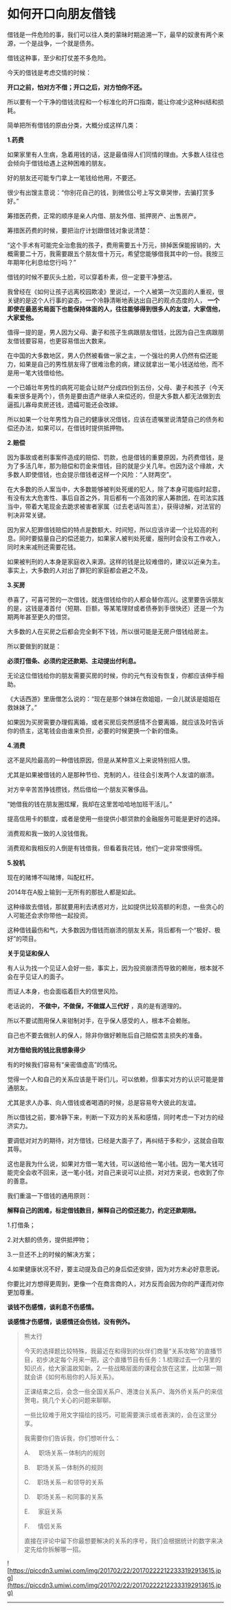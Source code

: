 # 如何开口向朋友借钱

借钱是一件危险的事，我们可以往人类的蒙昧时期追溯一下，最早的奴隶有两个来源，一个是战争，一个就是债务。

借钱这种事，至少和打仗差不多危险。

今天的借钱是考虑交情的时候：

 **开口之前，怕对方不借；开口之后，对方怕你不还。**

所以要有一个干净的借钱流程和一个标准化的开口指南，能让你减少这种纠结和损耗。

简单把所有借钱的原由分类，大概分成这样几类：

 **1.药费**

如果家里有人生病，急着用钱的话，这是最值得人们同情的理由。大多数人往往也会倾向于借钱给遇上这种困难的朋友。

好的朋友还可能专门拿上一笔钱给他用，不要还。

很少有出馊主意说：“你别花自己的钱，到微信公号上写文章哭惨，去骗打赏多好。”

筹措医药费，正常的顺序是亲人内借、朋友外借、抵押房产、出售房产。

筹措医药费的时候，要把治疗计划跟借钱对象说清楚：

“这个手术有可能完全治愈我的孩子，费用需要五十万元，排掉医保能报销的，大概需要二十万，我需要跟五个朋友借十万元，希望您能够借我其中的一份。我按三年期年化利息给您行吗？”

借钱的时候不要灰头土脸，可以穿着朴素，但一定要干净整洁。

我曾经在《如何让孩子远离校园欺凌》里说过，一个人被第一次见面的人重视，很关键的是这个人行事的姿态，一个冷静清晰地表达出自己的观点态度的人， **一个即使在最恶劣局面下也能保持体面的人，往往能够得到很多人的友谊，大家信他，大家爱他。**

值得一提的是，男人因为父母、妻子和孩子生病跟朋友借钱，比因为自己生病跟朋友借钱要容易，也更容易借出大数来。

在中国的大多数地区，男人仍然被看做一家之主，一个强壮的男人仍然有偿还能力，如果是自己的男性朋友得了很难治愈的病，建议就拿出一笔小钱送给他，而不是用一笔大钱借给他。

一个已婚壮年男性的病死可能会让财产分成四份到五份，父母、妻子和孩子（今天看来很多是两个），债务是要由遗产继承人来偿还的，但是大多数人都无法做到去逼孤儿寡母卖房还钱，遗孀可能还会改嫁。

所以如果一个壮年男性为自己的健康状况借钱，应该在遗嘱里说清楚自己的债务和偿还办法，如果可以，在借钱时提供抵押物。

 **2.赔偿**

因为事故或者刑事案件造成的赔偿、罚款，也是借钱的重要原因，为药费借钱，是为了多活几年，那为赔偿和罚金来借钱，目的就是少关几年。也因为这个缘故，大多数人即使借钱，也会提示借钱者这样一个风险：“人财两空”。

在大多数的杀人案当中，大多数能够被判处死缓的犯人，除了本身可能临时起意，有没有太大危害性、事后自首之外，背后都有一个高效的家人筹款团，在司法实践当中，带着大笔现金去跪求被害者家属（过去老话叫苦主），获得谅解，对法官的判决非常关键。

因为家人犯罪借钱赔偿的特点是数额大、时间短，所以应该许诺一个比较高的利息。同时要掂量自己的偿还能力，如果家人被判处死缓，服刑时会没有工作收入，同时未来减刑还需要花钱。

如果被判刑的人本身是家庭收入来源。这样的钱是比较难借的，建议以近亲为主。事实上，大多数的人对出了罪犯的家庭都会避之不及。

 **3.买房**

恭喜了，可喜可贺的一次借钱，就连借钱给你的人都会替你高兴。这里要告诉朋友的是，这钱是凑首付（短期、巨额，等某笔理财或者债券到手很快还）还是一个为期两年甚至更久的借贷。

大多数的人在买房之后都会完全剩不下钱，所以很可能是无房户借钱给房主。

所以要做到的就是：

 **必须打借条、必须约定还款期、主动提出付利息。**

无论这位借钱给你的朋友需要买房的时候，你的元气有没有恢复，你都应该伸手相助。

《大话西游》里唐僧怎么说的：“现在是那个妹妹在救姐姐，一会儿就该是姐姐在救妹妹了。”

如果因为买房需要办理假离婚，或者买房后突然感情不合要离婚，就应该及时告诉你的债主，这笔钱会由谁来负担，必要的时候更换一个新的借条。

 **4.消费**

这不是风险最高的一种借钱原因，但是从某种意义上来说特别招人恨。

尤其是如果被借钱的人是那种节俭、克制的人，往往会引发两个人友谊的崩溃。

对方辛辛苦苦挣钱攒钱，然后借给一个朋友买奢侈品。

“她借我的钱在朋友圈炫耀，我却在这里苦哈哈地加班干活儿。”

提高信用卡的额度，或者是使用一些提供小额贷款的金融服务可能是更好的选择。

消费观和我一致的人没钱借我。

消费观和我相反的人倒是有钱借我，但看着我花钱，他们一定非常恨得慌。

 **5.投机**

现在的赌博不叫赌博，叫配杠杆。

2014年在A股上输到一无所有的那批人都是如此。

这种缘故去借钱，那就要用利去诱惑对方，比如提供比较高额的利息，一些贪心的人可能还会求你带他一起投资。

这种借钱最伤和气，大多数因为借钱而崩溃的朋友关系，背后都有一个“极好、极好”的项目。

 **关于见证和保人**

有人认为找一个见证人会好一些，事实上，因为投资崩溃而导致的赖账，根本就不会在乎见证人的面子。

而证人本身，也会面临着巨大的信誉风险。

老话说的， **不做中，不做保，不做媒人三代好** ，真的是有道理的。

所以不要试图用保人来钳制对手，在乎保人感受的人，根本不会赖账。

自己也不要去做别人的保人，除非你做好赖账后自己赔偿苦主损失的准备。

 **对方借给我的钱比我想象得少**

有的时候我们容易有“亲密值虚高”的情况。

觉得一个人和自己的关系应该是干哥们儿，可以依赖，但事实对方的认识可能是普通朋友。

尤其是求人办事、向人借钱或者喝酒的时候，总是容易夸大彼此的友谊。

所以借钱之前，要冷静下来，判断一下双方的关系和感情，同时考虑一下对方的经济实力。

要调低对对方的期待，对方借钱，已经是大面子了，再纠结于多和少，这就会自取其辱。

这也是我为什么说，如果对方借一笔大钱，可以送给他一笔小钱。因为一笔大钱可能完全会收不回来，送一笔小钱，对自己来说可以止损，对对方来说，也收到了你的善意。

我们重温一下借钱的通用原则：

 **解释自己的困难，标定借钱数目，解释自己的偿还能力，约定还款期限。**

1.打借条；

2.对大额的债务，提供抵押物；

3.一旦还不上的时候的解决方案；

4.如果健康状况不好，要主动提及自己的身后偿还安排，因为对方未必好意思说。

你要比对方想得更周到，更像一个在商言商的人，对方反而会因为你的严谨而对你更加尊重。

 **谈钱不伤感情，谈利息不伤感情。**

 **谈感情才伤感情，谈感情还会伤钱，没有例外。**

> 熊太行
> 
> 今天的选择题比较特殊，我最近在和得到的伙伴们商量“关系攻略”的直播节目，初步决定每个月来一期，这个直播节目有任务：1.梳理过去一个月里的知识点，给大家温故知新。2.一些战略层面的课程会放在这里，比如第一期就会讲《如何布局你的人际关系》。
> 
> 正课结束之后，会念一些全国关系户、港澳台关系户、海外侨关系户的来信贺电，挑几个关心的问题来聊聊。
> 
> 一些比较难于用文字描绘的技巧，可能需要演示或者表演的，会在这里分享。
> 
> 我需要你们告诉我，你们想听什么：
> 
> A.     职场关系－体制内的规则
> 
> B.    职场关系－体制外的规则
> 
> C.    职场关系－和领导的关系
> 
> D.    职场关系－和同事的关系
> 
> E.     家庭关系
> 
> F.     情侣关系
> 
> 直接在评论中留下你最想要解决的关系的序号，我们会根据统计的数字来决定先给你拆解哪一招。

![https://piccdn3.umiwi.com/img/201702/22/201702222122333192913615.jpg](https://piccdn3.umiwi.com/img/201702/22/201702222122333192913615.jpg)

---
